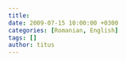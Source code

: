 ```yaml
---
title:
date: 2009-07-15 10:00:00 +0300
categories: [Romanian, English]
tags: []
author: titus
---
```


